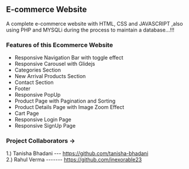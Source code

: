 ## E-commerce Website
A complete e-commerce website with HTML, CSS and JAVASCRIPT ,also using PHP and MYSQLi during the process to maintain a database...!!!

### Features of this Ecommerce Website

- Responsive Navigation Bar with toggle effect
- Responsive Carousel with Glidejs
- Categories Section
- New Arrival Products Section
- Contact Section
- Footer
- Responsive PopUp
- Product Page with Pagination and Sorting
- Product Details Page with Image Zoom Effect
- Cart Page
- Responsive Login Page
- Responsive SignUp Page

### Project Collaborators ->
1.) Tanisha Bhadani --- https://github.com/tanisha-bhadani  <br>
2.) Rahul Verma ------- https://github.com/inexorable23
